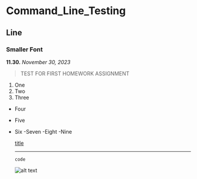 # Command_Line_Testing
## Line 
### Smaller Font
**11.30.**
*November 30, 2023*
> TEST FOR FIRST HOMEWORK ASSIGNMENT
1. One
2. Two
3. Three

- Four
- Five
- Six
  -Seven
  -Eight
  -Nine
 
  [title](https://www.example.com)

  	---

  	`code`
  
  	![alt text](image.jpg)
